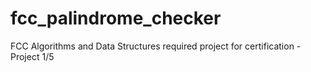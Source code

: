 # fcc_palindrome_checker
FCC Algorithms and Data Structures required project for certification - Project 1/5
